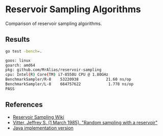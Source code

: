# Reservoir Sampling Algorithms

Comparison of reservoir sampling algorithms.

## Results

```sh
go test -bench=.

goos: linux
goarch: amd64
pkg: github.com/MrAlias/reservoir-sampling
cpu: Intel(R) Core(TM) i7-8550U CPU @ 1.80GHz
BenchmarkSampler/R-8 	53220938	        21.60 ns/op
BenchmarkSampler/L-8 	664757622	         1.778 ns/op
PASS
```

## References

- [Reservoir Sampling Wiki](https://en.wikipedia.org/wiki/Reservoir_sampling)
- [Vitter, Jeffrey S. (1 March 1985). "Random sampling with a reservoir"](http://www.cs.umd.edu/~samir/498/vitter.pdf)
- [Java implementation version](https://richardstartin.github.io/posts/reservoir-sampling)
